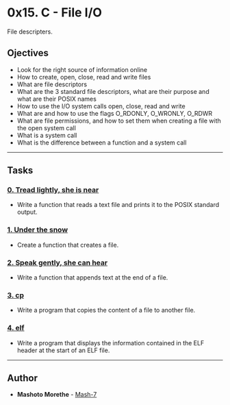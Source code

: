 # 0x15. C - File I/O

   File descripters.

## Ojectives

* Look for the right source of information online
* How to create, open, close, read and write files
* What are file descriptors
* What are the 3 standard file descriptors, what are their purpose and what are their POSIX names
* How to use the I/O system calls open, close, read and write
* What are and how to use the flags O_RDONLY, O_WRONLY, O_RDWR
* What are file permissions, and how to set them when creating a file with the open system call
* What is a system call
* What is the difference between a function and a system call
___  
## Tasks
### [0. Tread lightly, she is near](./0-read_textfile.c)
* Write a function that reads a text file and prints it to the POSIX standard output.

### [1. Under the snow](./1-create_file.c)
* Create a function that creates a file.

### [2. Speak gently, she can hear](./2-append_text_to_file.c)
* Write a function that appends text at the end of a file.

### [3. cp](./3-cp.c)
* Write a program that copies the content of a file to another file.
    
### [4. elf](./100-elf_header.c)
* Write a program that displays the information contained in the ELF header at the start of an ELF file.
___
    
## Author

* **Mashoto Morethe** - [Mash-7](https://github.com/Mash-7)
